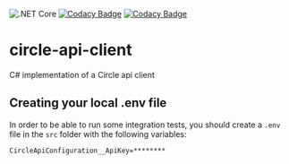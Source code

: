 ![.NET Core](https://github.com/trakx/circle-api-client/workflows/.NET%20Core/badge.svg)
[![Codacy Badge](https://app.codacy.com/project/badge/Grade/a11f6875244948d39af6c2350095490f)](https://www.codacy.com/gh/trakx/circle-api-client/dashboard?utm_source=github.com&amp;utm_medium=referral&amp;utm_content=trakx/circle-api-client&amp;utm_campaign=Badge_Grade)
[![Codacy Badge](https://app.codacy.com/project/badge/Coverage/435670815af049dc879feaa3cfd7cc81)](https://www.codacy.com/gh/trakx/circle-api-client/dashboard?utm_source=github.com&utm_medium=referral&utm_content=trakx/circle-api-client&utm_campaign=Badge_Coverage)

# circle-api-client
C# implementation of a Circle api client

## Creating your local .env file
In order to be able to run some integration tests, you should create a `.env` file in the `src` folder with the following variables:
```secretsEnvVariables
CircleApiConfiguration__ApiKey=********
```
